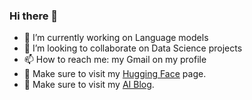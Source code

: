 ### Hi there 👋

- 🌱 I’m currently working on Language models
- 👯 I’m looking to collaborate on Data Science projects
- 📫 How to reach me: my Gmail on my profile
- 🤗 Make sure to visit my [Hugging Face](https://huggingface.co/HamidRezaAttar) page.
- 📖 Make sure to visit my [AI Blog](https://hamidrezaattar.github.io/blog/).
